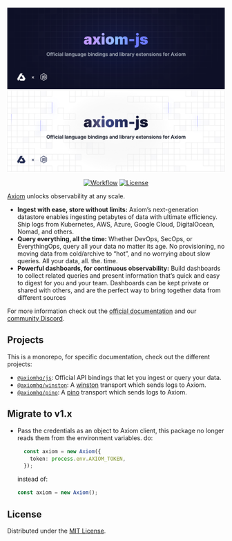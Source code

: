 ![axiom-js: The official javascript bindings for the Axiom API](.github/images/banner-dark.svg#gh-dark-mode-only)
![axiom-js: The official javascript bindings for the Axiom API](.github/images/banner-light.svg#gh-light-mode-only)

<div align="center">

[![Workflow][workflow_badge]][workflow]
[![License][license_badge]][license]

</div>

[Axiom](https://axiom.co) unlocks observability at any scale.

- **Ingest with ease, store without limits:** Axiom’s next-generation datastore enables ingesting petabytes of data with ultimate efficiency. Ship logs from Kubernetes, AWS, Azure, Google Cloud, DigitalOcean, Nomad, and others.
- **Query everything, all the time:** Whether DevOps, SecOps, or EverythingOps, query all your data no matter its age. No provisioning, no moving data from cold/archive to “hot”, and no worrying about slow queries. All your data, all. the. time.
- **Powerful dashboards, for continuous observability:** Build dashboards to collect related queries and present information that’s quick and easy to digest for you and your team. Dashboards can be kept private or shared with others, and are the perfect way to bring together data from different sources

For more information check out the [official documentation](https://axiom.co/docs)
and our
[community Discord](https://axiom.co/discord).

## Projects

This is a monorepo, for specific documentation, check out the different projects:

* [`@axiomhq/js`](./packages/js): Official API bindings that let you ingest or query your data.
* [`@axiomhq/winston`](./packages/winston): A [winston](https://github.com/winstonjs/winston) transport which sends logs to Axiom.
* [`@axiomhq/pino`](./packages/pino): A [pino](https://github.com/pinojs/pino) transport which sends logs to Axiom.


## Migrate to v1.x

- Pass the credentials as an object to Axiom client, this package no longer reads them from the environment variables.
  do:
  ```ts
    const axiom = new Axiom({
      token: process.env.AXIOM_TOKEN,
    });
  ```
  instead of:
  ```ts
  const axiom = new Axiom();
  ```

## License

Distributed under the [MIT License](LICENSE).

<!-- Badges -->

[workflow]: https://github.com/axiomhq/axiom-js/actions/workflows/ci.yml
[workflow_badge]: https://img.shields.io/github/actions/workflow/status/axiomhq/axiom-js/ci.yml?branch=main&ghcache=unused
[license]: https://opensource.org/licenses/MIT
[license_badge]: https://img.shields.io/github/license/axiomhq/axiom-js.svg?color=blue&ghcache=unused
